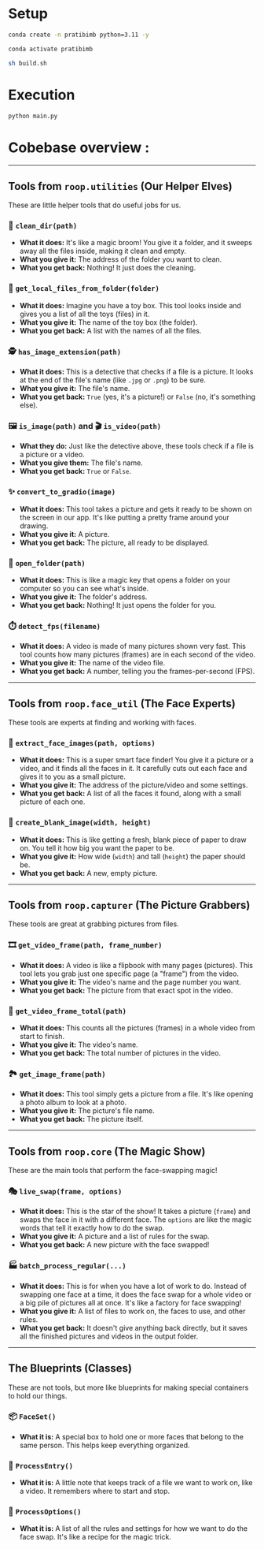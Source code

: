 # Setup
```bash
conda create -n pratibimb python=3.11 -y

conda activate pratibimb

sh build.sh
```

# Execution

```bash
python main.py
```


# Cobebase overview : 

---

## Tools from `roop.utilities` (Our Helper Elves)

These are little helper tools that do useful jobs for us.

### 🧹 `clean_dir(path)`
- **What it does:** It's like a magic broom! You give it a folder, and it sweeps away all the files inside, making it clean and empty.
- **What you give it:** The address of the folder you want to clean.
- **What you get back:** Nothing! It just does the cleaning.

### 📂 `get_local_files_from_folder(folder)`
- **What it does:** Imagine you have a toy box. This tool looks inside and gives you a list of all the toys (files) in it.
- **What you give it:** The name of the toy box (the folder).
- **What you get back:** A list with the names of all the files.

### 🕵️ `has_image_extension(path)`
- **What it does:** This is a detective that checks if a file is a picture. It looks at the end of the file's name (like `.jpg` or `.png`) to be sure.
- **What you give it:** The file's name.
- **What you get back:** `True` (yes, it's a picture!) or `False` (no, it's something else).

### 🖼️ `is_image(path)` and 🎬 `is_video(path)`
- **What they do:** Just like the detective above, these tools check if a file is a picture or a video.
- **What you give them:** The file's name.
- **What you get back:** `True` or `False`.

### ✨ `convert_to_gradio(image)`
- **What it does:** This tool takes a picture and gets it ready to be shown on the screen in our app. It's like putting a pretty frame around your drawing.
- **What you give it:** A picture.
- **What you get back:** The picture, all ready to be displayed.

### 🚪 `open_folder(path)`
- **What it does:** This is like a magic key that opens a folder on your computer so you can see what's inside.
- **What you give it:** The folder's address.
- **What you get back:** Nothing! It just opens the folder for you.

### ⏱️ `detect_fps(filename)`
- **What it does:** A video is made of many pictures shown very fast. This tool counts how many pictures (frames) are in each second of the video.
- **What you give it:** The name of the video file.
- **What you get back:** A number, telling you the frames-per-second (FPS).

---

## Tools from `roop.face_util` (The Face Experts)

These tools are experts at finding and working with faces.

### 🧐 `extract_face_images(path, options)`
- **What it does:** This is a super smart face finder! You give it a picture or a video, and it finds all the faces in it. It carefully cuts out each face and gives it to you as a small picture.
- **What you give it:** The address of the picture/video and some settings.
- **What you get back:** A list of all the faces it found, along with a small picture of each one.

### 📄 `create_blank_image(width, height)`
- **What it does:** This is like getting a fresh, blank piece of paper to draw on. You tell it how big you want the paper to be.
- **What you give it:** How wide (`width`) and tall (`height`) the paper should be.
- **What you get back:** A new, empty picture.

---

## Tools from `roop.capturer` (The Picture Grabbers)

These tools are great at grabbing pictures from files.

### 🎞️ `get_video_frame(path, frame_number)`
- **What it does:** A video is like a flipbook with many pages (pictures). This tool lets you grab just one specific page (a "frame") from the video.
- **What you give it:** The video's name and the page number you want.
- **What you get back:** The picture from that exact spot in the video.

### 🔢 `get_video_frame_total(path)`
- **What it does:** This counts all the pictures (frames) in a whole video from start to finish.
- **What you give it:** The video's name.
- **What you get back:** The total number of pictures in the video.

### 🏞️ `get_image_frame(path)`
- **What it does:** This tool simply gets a picture from a file. It's like opening a photo album to look at a photo.
- **What you give it:** The picture's file name.
- **What you get back:** The picture itself.

---

## Tools from `roop.core` (The Magic Show)

These are the main tools that perform the face-swapping magic!

### 🎭 `live_swap(frame, options)`
- **What it does:** This is the star of the show! It takes a picture (`frame`) and swaps the face in it with a different face. The `options` are like the magic words that tell it exactly how to do the swap.
- **What you give it:** A picture and a list of rules for the swap.
- **What you get back:** A new picture with the face swapped!

### 🏭 `batch_process_regular(...)`
- **What it does:** This is for when you have a lot of work to do. Instead of swapping one face at a time, it does the face swap for a whole video or a big pile of pictures all at once. It's like a factory for face swapping!
- **What you give it:** A list of files to work on, the faces to use, and other rules.
- **What you get back:** It doesn't give anything back directly, but it saves all the finished pictures and videos in the output folder.

---

## The Blueprints (Classes)

These are not tools, but more like blueprints for making special containers to hold our things.

### 📦 `FaceSet()`
- **What it is:** A special box to hold one or more faces that belong to the same person. This helps keep everything organized.

### 📝 `ProcessEntry()`
- **What it is:** A little note that keeps track of a file we want to work on, like a video. It remembers where to start and stop.

### 📜 `ProcessOptions()`
- **What it is:** A list of all the rules and settings for how we want to do the face swap. It's like a recipe for the magic trick.
